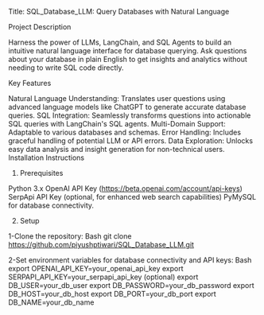 Title: SQL_Database_LLM: Query Databases with Natural Language

Project Description

Harness the power of LLMs, LangChain, and SQL Agents to build an intuitive natural language interface for database querying.
Ask questions about your database in plain English to get insights and analytics without needing to write SQL code directly.

Key Features

Natural Language Understanding: Translates user questions using advanced language models like ChatGPT to generate accurate database queries.
SQL Integration: Seamlessly transforms questions into actionable SQL queries with LangChain's SQL agents.
Multi-Domain Support: Adaptable to various databases and schemas.
Error Handling: Includes graceful handling of potential LLM or API errors.
Data Exploration: Unlocks easy data analysis and insight generation for non-technical users.
Installation Instructions

1. Prerequisites

Python 3.x
OpenAI API Key (https://beta.openai.com/account/api-keys)
SerpApi API Key (optional, for enhanced web search capabilities)
PyMySQL for database connectivity.


2. Setup

1-Clone the repository:
Bash
git clone https://github.com/piyushptiwari/SQL_Database_LLM.git

2-Set environment variables for database connectivity and API keys:
Bash
export OPENAI_API_KEY=your_openai_api_key
export SERPAPI_API_KEY=your_serpapi_api_key (optional)
export DB_USER=your_db_user
export DB_PASSWORD=your_db_password
export DB_HOST=your_db_host
export DB_PORT=your_db_port
export DB_NAME=your_db_name
